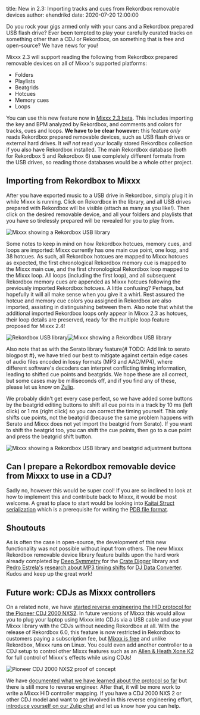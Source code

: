 title: New in 2.3: Importing tracks and cues from Rekordbox removable devices
author: ehendrikd
date: 2020-07-20 12:00:00

Do you rock your gigs armed only with your cans and a Rekordbox prepared USB flash drive? Ever been tempted to play your carefully curated tracks on something other than a CDJ or Rekordbox, on something that is free and open-source? We have news for you!

Mixxx 2.3 will support reading the following from Rekordbox prepared removable devices on all of Mixxx's supported platforms:

* Folders
* Playlists
* Beatgrids
* Hotcues
* Memory cues
* Loops

You can use this new feature now in [Mixxx 2.3 beta](/download/#unstable). This includes importing the key and BPM analyzed by Rekordbox, and comments and colors for tracks, cues and loops. **We have to be clear however:** this feature *only* reads Rekordbox prepared removable devices, such as USB flash drives or external hard drives. It *will not* read your locally stored Rekordbox collection if you also have Rekordbox installed. The main Rekordbox database (both for Rekordbox 5 and Rekordbox 6) use completely different formats from the USB drives, so reading those databases would be a whole other project.

## Importing from Rekordbox to Mixxx

After you have exported music to a USB drive in Rekordbox, simply plug it in while Mixxx is running. Click on Rekordbox in the library, and all USB drives prepared with Rekordbox will be visible (attach as many as you like!). Then click on the desired removable device, and all your folders and playlists that you have so tirelessly prepared will be revealed for you to play from.

![Mixxx showing a Rekordbox USB library]({static}/images/news/mixxx-rekordbox-usb.png)

Some notes to keep in mind on how Rekordbox hotcues, memory cues, and loops are imported: Mixxx currently has one main cue point, one loop, and 38 hotcues. As such, all Rekordbox hotcues are mapped to Mixxx hotcues as expected, the first chronological Rekordbox memory cue is mapped to the Mixxx main cue, and the first chronological Rekordbox loop mapped to the Mixxx loop. All loops (including the first loop), and all subsequent Rekordbox memory cues are appended as Mixxx hotcues following the previously imported Rekordbox hotcues. A little confusing? Perhaps, but hopefully it will all make sense when you give it a whirl. Rest assured the hotcue and memory cue colors you assigned in Rekordbox are also imported, assisting in distinguishing between them. Also note that whilst the additional imported Rekordbox loops only appear in Mixxx 2.3 as hotcues, their loop details are preserved, ready for the multiple loop feature proposed for Mixxx 2.4!

![Rekordbox USB library]({static}/images/news/rekordbox-6-usb.png)![Mixxx showing a Rekordbox USB library]({static}/images/news/mixxx-rekordbox-usb.png)

Also note that as with the Serato library feature{# TODO: Add link to serato blogpost #}, we have tried our best to mitigate against certain edge cases of audio files encoded in lossy formats (MP3 and AAC/MP4), where different software's decoders can interpret conflicting timing information, leading to shifted cue points and beatgrids. We hope these are all correct, but some cases may be milliseconds off, and if you find any of these, please let us know on [Zulip](https://mixxx.zulipchat.com).

We probably didn't get every case perfect, so we have added some buttons by the beatgrid editing buttons to shift all cue points in a track by 10 ms (left click) or 1 ms (right click) so you can correct the timing yourself. This only shifts cue points, not the beatgrid (because the same problem happens with Serato and Mixxx does not yet import the beatgrid from Serato). If you want to shift the beatgrid too, you can shift the cue points, then go to a cue point and press the beatgrid shift button.

![Mixxx showing a Rekordbox USB library and beatgrid adjustment buttons]({static}/images/news/mixxx-rekordbox-usb-beatgrid.png)

## Can I prepare a Rekordbox removable device from Mixxx to use in a CDJ?

Sadly no, however this would be super cool! If you are so inclined to look at how to implement this and contribute back to Mixxx, it would be most welcome. A great to place to start would be looking into [Kaitai Struct serialization](https://doc.kaitai.io/faq.html#writing) which is a prerequisite for writing the [PDB file format](https://github.com/Deep-Symmetry/crate-digger/blob/master/src/main/kaitai/rekordbox_pdb.ksy).

## Shoutouts

As is often the case in open-source, the development of this new functionality was not possible without input from others. The new Mixxx Rekordbox removable device library feature builds upon the hard work already completed by [Deep Symmetry](https://github.com/Deep-Symmetry) for the [Crate Digger](https://github.com/Deep-Symmetry/crate-digger) library and [Pedro Estrela's](https://github.com/pestrela) [research about MP3 timing shifts](https://github.com/digital-dj-tools/dj-data-converter/issues/3) for [DJ Data Converter](https://github.com/digital-dj-tools/dj-data-converter). Kudos and keep up the great work!

## Future work: CDJs as Mixxx controllers

On a related note, we have [started reverse engineering the HID protocol for the Pioneer CDJ 2000 NXS2](https://mixxx.zulipchat.com/#narrow/stream/113295-controller-mapping/topic/Pioneer.20CDJ-2000NXS2). In future versions of Mixxx this would allow you to plug your laptop using Mixxx into CDJs via a USB cable and use your Mixxx library with the CDJs without needing Rekordbox at all. With the release of Rekordbox 6.0, this feature is now restricted in Rekordbox to customers paying a subscription fee, but [Mixxx is free](/news/2020-05-22-you-dont-need-to-pay-for-mixxx) and unlike Rekordbox, Mixxx runs on Linux. You could even add another controller to a CDJ setup to control other Mixxx features such as an [Allen & Heath Xone K2](https://github.com/mixxxdj/mixxx/wiki/Allen-&-Heath-Xone-K2-K1) for full control of Mixxx's effects while using CDJs!

![Pioneer CDJ 2000 NXS2 proof of concept]({static}/images/news/IMG_4627.JPG)

We have [documented what we have learned about the protocol so far](https://mixb.me/CDJHidProtocol/hid-analysis/startup.html) but there is still more to reverse engineer. After that, it will be more work to write a Mixxx HID controller mapping. If you have a CDJ 2000 NXS 2 or other CDJ model and want to get involved in this reverse engineering effort, [introduce yourself on our Zulip chat](https://mixxx.zulipchat.com/#narrow/stream/109123-introduce-yourself) and let us know how you can help.

